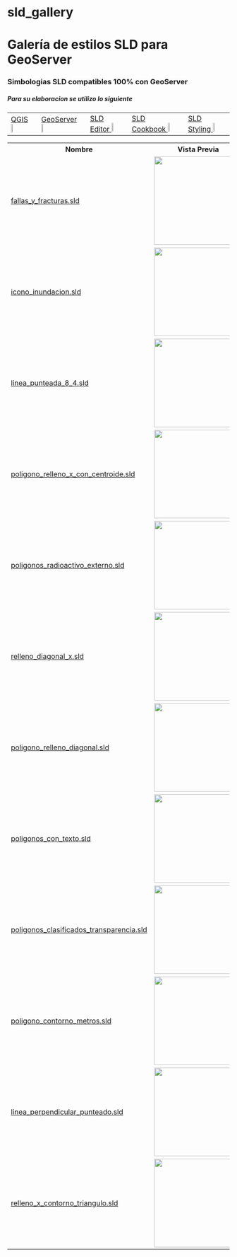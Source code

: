 # sld_gallery
<h1>Galería de estilos SLD para GeoServer</h1>
<h3>Simbologias SLD compatibles 100% con GeoServer</h3>
<h5>Para su elaboracion se utilizo lo siguiente</h5>
<table style="width:100%">
  <tr>
<td><a href="http://www.qgis.org"> QGIS </a><img src="https://github.com/HennessyAB/sld_gallery/blob/master/files/assets/qgis-logo_anita02.png" width="20%"><br></td>
<td><a href="http://www.geoserver.org"> GeoServer </a><img src="https://github.com/HennessyAB/sld_gallery/blob/master/files/assets/geoserver.png" width="20%"></td>
<td><a href="https://github.com/robward-scisys/sldeditor/"> SLD Editor </a><img src="https://github.com/HennessyAB/sld_gallery/blob/master/files/assets/sldeditor-logo.png" width="20%"></td>
<td><a href="http://docs.geoserver.org/stable/en/user/styling/sld/cookbook/"> SLD Cookbook </a><img src="sldeditor-logo.png" width="20%"></td>
<td><a href="http://docs.geoserver.org/stable/en/user/styling/sld/index.html"> SLD Styling </a><img src="sldeditor-logo.png" width="20%"></td>
  </tr>
</table>
<table style="width:100%">
  <tr>
    <th>Nombre</th>
    <th>Vista Previa</th>
    <th>Nombre</th>
    <th>Vista Previa</th>
  </tr>
  <tr>
    <td><a href="https://github.com/HennessyAB/sld_gallery/blob/master/files/fallas_y_fracturas.sld">fallas_y_fracturas.sld</a></td>
    <td><img src="https://github.com/HennessyAB/sld_gallery/blob/master/files/fallas_y_fracturas.png" width="200"></td>
    <td><a href="https://github.com/HennessyAB/sld_gallery/blob/master/files/icono_gasolinera.sld">icono_gasolinerasld</a></td>
    <td><img src="https://github.com/HennessyAB/sld_gallery/blob/master/files/icono_gasolinera.png" width="200"></td>
  </tr>
   <tr>
   <td><a href="https://github.com/HennessyAB/sld_gallery/blob/master/files/icono_inundacion.sld">icono_inundacion.sld</a></td>
    <td><img src="https://github.com/HennessyAB/sld_gallery/blob/master/files/icono_inundacion.png" width="200"></td>
    <td><a href="https://github.com/HennessyAB/sld_gallery/blob/master/files/linea_con_perpendiculares.sld">linea_con_perpendiculares.sld</a></td>
    <td><img src="https://github.com/HennessyAB/sld_gallery/blob/master/files/linea_con_perpendiculares.png" width="200"></td>
   </tr>
   <tr>
   <td><a href="https://github.com/HennessyAB/sld_gallery/blob/master/files/linea_punteada_8_4.sld">linea_punteada_8_4.sld</a></td>
    <td><img src="https://github.com/HennessyAB/sld_gallery/blob/master/files/linea_punteada_8_4.png" width="200"></td>
    <td><a href="https://github.com/HennessyAB/sld_gallery/blob/master/files/linea_simple_azul.sld">linea_simple_azul.sld</a></td>
    <td><img src="https://github.com/HennessyAB/sld_gallery/blob/master/files/linea_simple_azul.png" width="200"></td>
   </tr>
   <tr>
   <td><a href="https://github.com/HennessyAB/sld_gallery/blob/master/files/poligono_relleno_x_con_centroide.sld">poligono_relleno_x_con_centroide.sld</a></td>
    <td><img src="https://github.com/HennessyAB/sld_gallery/blob/master/files/poligono_relleno_x_con_centroide.png" width="200"></td>
    <td><a href="https://github.com/HennessyAB/sld_gallery/blob/master/files/poligonos_circulos_externos.sld">poligonos_circulos_externos.sld</a></td>
    <td><img src="https://github.com/HennessyAB/sld_gallery/blob/master/files/poligonos_circulos_externos.png" width="200"></td>
   </tr>
   <tr>
   <tr>
    <td><a href="https://github.com/HennessyAB/sld_gallery/blob/master/files/poligonos_radioactivo_externo.sld">poligonos_radioactivo_externo.sld</a></td>
    <td><img src="https://github.com/HennessyAB/sld_gallery/blob/master/files/poligonos_radioactivo_externo.png" width="200"></td>
    <td><a href="https://github.com/HennessyAB/sld_gallery/blob/master/files/poligonos_triangulos_externos.sld">poligonos_triangulos_externos.sld</a></td>
    <td><img src="https://github.com/HennessyAB/sld_gallery/blob/master/files/poligonos_triangulos_externos.png" width="200"></td>
  </tr>
  <tr>
    <td><a href="https://github.com/HennessyAB/sld_gallery/blob/master/files/relleno_diagonal_x.sld">relleno_diagonal_x.sld</a></td>
    <td><img src="https://github.com/HennessyAB/sld_gallery/blob/master/files/relleno_diagonal_x.png" width="200"></td>
    <td><a href="https://github.com/HennessyAB/sld_gallery/blob/master/files/poligonos_degradado_azul.sld">poligonos_degradado_azul.sld</a></td>
    <td><img src="https://github.com/HennessyAB/sld_gallery/blob/master/files/poligonos_degradado_azul.png" width="200"></td>
  </tr>
  <tr>
    <td><a href="https://github.com/HennessyAB/sld_gallery/blob/master/files/poligono_relleno_diagonal.sld">poligono_relleno_diagonal.sld</a></td>
    <td><img src="https://github.com/HennessyAB/sld_gallery/blob/master/files/poligono_relleno_diagonal.png" width="200"></td>
     <td><a href="https://github.com/HennessyAB/sld_gallery/blob/master/files/relleno_solido_punteado.sld">relleno_solido_punteado.sld</a></td>
    <td><img src="https://github.com/HennessyAB/sld_gallery/blob/master/files/relleno_solido_punteado.png" width="200"></td>
  </tr>
   <tr>
    <td><a href="https://github.com/HennessyAB/sld_gallery/blob/master/files/poligonos_con_texto.sld">poligonos_con_texto.sld</a></td>
    <td><img src="https://github.com/HennessyAB/sld_gallery/blob/master/files/poligonos_con_texto.png" width="200"></td>
     <td><a href="https://github.com/HennessyAB/sld_gallery/blob/master/files/poligonos_colores_transparencia.sld">poligonos_colores_transparencia.sld</a></td>
    <td><img src="https://github.com/HennessyAB/sld_gallery/blob/master/files/poligonos_colores_transparencia.png" width="200"></td>
  </tr>
   <tr>
    <td><a href="https://github.com/HennessyAB/sld_gallery/blob/master/files/poligonos_clasificados_transparencia.sld">poligonos_clasificados_transparencia.sld</a></td>
    <td><img src="https://github.com/HennessyAB/sld_gallery/blob/master/files/poligonos_clasificados_transparencia.png" width="200"></td>
    <td><a href="https://github.com/HennessyAB/sld_gallery/blob/master/files/lineas_borde_transparencia.sld">lineas_borde_transparencia.sld</a></td>
    <td><img src="https://github.com/HennessyAB/sld_gallery/blob/master/files/lineas_borde_transparencia.png" width="200"></td>
  </tr>
  <tr>
    <td><a href="https://github.com/HennessyAB/sld_gallery/blob/master/files/poligono_contorno_metros.sld">poligono_contorno_metros.sld</a></td>
    <td><img src="https://github.com/HennessyAB/sld_gallery/blob/master/files/poligono_contorno_metros.png" width="200"></td>
        <td><a href="https://github.com/HennessyAB/sld_gallery/blob/master/files/relleno_x_contorno_punteado.sld">relleno_x_contorno_punteado.sld</a></td>
    <td><img src="https://github.com/HennessyAB/sld_gallery/blob/master/files/relleno_x_contorno_punteado.png" width="200"></td>
  </tr>
  <tr>
    <td><a href="https://github.com/HennessyAB/sld_gallery/blob/master/files/linea_perpendicular_punteado.sld">linea_perpendicular_punteado.sld</a></td>
    <td><img src="https://github.com/HennessyAB/sld_gallery/blob/master/files/linea_perpendicular_punteado.png" width="200"></td>
     <td><a href="https://github.com/HennessyAB/sld_gallery/blob/master/files/icono_simple_volcan.sld">icono_simple_volcan.sld</a></td>
    <td><img src="https://github.com/HennessyAB/sld_gallery/blob/master/files/icono_simple_volcan.png" width="200"></td>
  </tr>
   <tr>
    <td><a href="https://github.com/HennessyAB/sld_gallery/blob/master/files/relleno_x_contorno_triangulo.sld">relleno_x_contorno_triangulo.sld</a></td>
    <td><img src="https://github.com/HennessyAB/sld_gallery/blob/master/files/relleno_x_contorno_triangulo.png" width="200"></td>
    <td><a href="https://github.com/HennessyAB/sld_gallery/blob/master/files/clasificado_azul.sld">clasificado_azul.sld</a></td>
    <td><img src="https://github.com/HennessyAB/sld_gallery/blob/master/files/clasificado_azul.png" width="200"></td>
  </tr>
</table>
